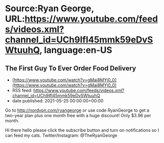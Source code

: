 # Source:Ryan George, URL:https://www.youtube.com/feeds/videos.xml?channel_id=UCh9IfI45mmk59eDvSWtuuhQ, language:en-US

## The First Guy To Ever Order Food Delivery
 - [https://www.youtube.com/watch?v=gMai8MYj0_0](https://www.youtube.com/watch?v=gMai8MYj0_0)
 - RSS feed: https://www.youtube.com/feeds/videos.xml?channel_id=UCh9IfI45mmk59eDvSWtuuhQ
 - date published: 2021-05-25 00:00:00+00:00

Go to http://nordvpn.com/ryangeorge or use code RyanGeorge to get a two-year plan plus one month free with a huge discount! Only $3.96 per month.

Hi there hello please click the subscribe button and turn on notifications so I can feed my cats.
Twitter/Instagram: @TheRyanGeorge

